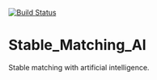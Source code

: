 [![Build Status](https://travis-ci.org/ricardo93borges/Stable_Matching_AI.svg?branch=master)](https://travis-ci.org/ricardo93borges/Stable_Matching_AI)

# Stable_Matching_AI
Stable matching with artificial intelligence.
